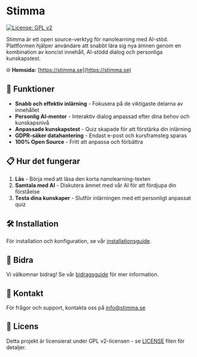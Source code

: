 # Stimma

[![License: GPL v2](https://img.shields.io/badge/License-GPL_v2-blue.svg)](https://www.gnu.org/licenses/old-licenses/gpl-2.0.en.html)

Stimma är ett open source-verktyg för nanolearning med AI-stöd. Plattformen hjälper användare att snabbt lära sig nya ämnen genom en kombination av koncist innehåll, AI-stödd dialog och personliga kunskapstest.

🌐 **Hemsida:** [https://stimma.se](https://stimma.se)

## 🚀 Funktioner

- **Snabb och effektiv inlärning** - Fokusera på de viktigaste delarna av innehållet
- **Personlig AI-mentor** - Interaktiv dialog anpassad efter dina behov och kunskapsnivå
- **Anpassade kunskapstest** - Quiz skapade för att förstärka din inlärning
- **GDPR-säker datahantering** - Endast e-post och kursframsteg sparas
- **100% Open Source** - Fritt att anpassa och förbättra

## 📋 Hur det fungerar

1. **Läs** - Börja med att läsa den korta nanolearning-texten
2. **Samtala med AI** - Diskutera ämnet med vår AI för att fördjupa din förståelse
3. **Testa dina kunskaper** - Slutför inlärningen med ett personligt anpassat quiz

## 🛠️ Installation

För installation och konfiguration, se vår [installationsguide](docs/setup.md).

## 🤝 Bidra

Vi välkomnar bidrag! Se vår [bidragsguide](CONTRIBUTING.md) för mer information.

## 📧 Kontakt

För frågor och support, kontakta oss på [info@stimma.se](mailto:info@stimma.se)

## 📄 Licens

Detta projekt är licensierat under GPL v2-licensen - se [LICENSE](LICENSE) filen för detaljer.
